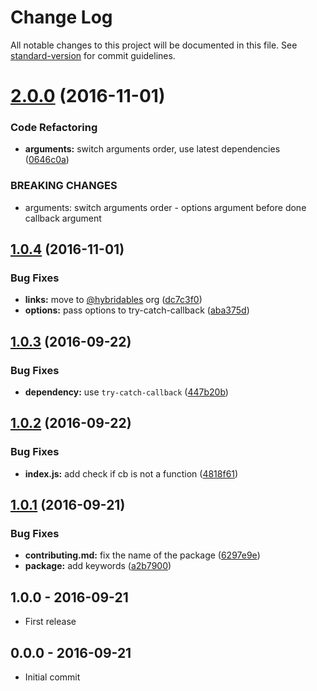 # Change Log

All notable changes to this project will be documented in this file. See [standard-version](https://github.com/conventional-changelog/standard-version) for commit guidelines.

<a name="2.0.0"></a>
# [2.0.0](https://github.com/hybridables/try-catch-core/compare/v1.0.4...v2.0.0) (2016-11-01)


### Code Refactoring

* **arguments:** switch arguments order, use latest dependencies ([0646c0a](https://github.com/hybridables/try-catch-core/commit/0646c0a))


### BREAKING CHANGES

* arguments: switch arguments order - options argument before done callback argument



<a name="1.0.4"></a>
## [1.0.4](https://github.com/hybridables/try-catch-core/compare/v1.0.3...v1.0.4) (2016-11-01)


### Bug Fixes

* **links:** move to [@hybridables](https://github.com/hybridables) org ([dc7c3f0](https://github.com/hybridables/try-catch-core/commit/dc7c3f0))
* **options:** pass options to try-catch-callback ([aba375d](https://github.com/hybridables/try-catch-core/commit/aba375d))



<a name="1.0.3"></a>
## [1.0.3](https://github.com/tunnckocore/try-catch-core/compare/v1.0.2...v1.0.3) (2016-09-22)


### Bug Fixes

* **dependency:** use `try-catch-callback` ([447b20b](https://github.com/tunnckocore/try-catch-core/commit/447b20b))



<a name="1.0.2"></a>
## [1.0.2](https://github.com/tunnckocore/try-catch-core/compare/v1.0.1...v1.0.2) (2016-09-22)


### Bug Fixes

* **index.js:** add check if cb is not a function ([4818f61](https://github.com/tunnckocore/try-catch-core/commit/4818f61))



<a name="1.0.1"></a>
## [1.0.1](https://github.com/tunnckocore/try-catch-core/compare/v1.0.0...v1.0.1) (2016-09-21)


### Bug Fixes

* **contributing.md:** fix the name of the package ([6297e9e](https://github.com/tunnckocore/try-catch-core/commit/6297e9e))
* **package:** add keywords ([a2b7900](https://github.com/tunnckocore/try-catch-core/commit/a2b7900))





## 1.0.0 - 2016-09-21
- First release

## 0.0.0 - 2016-09-21
- Initial commit